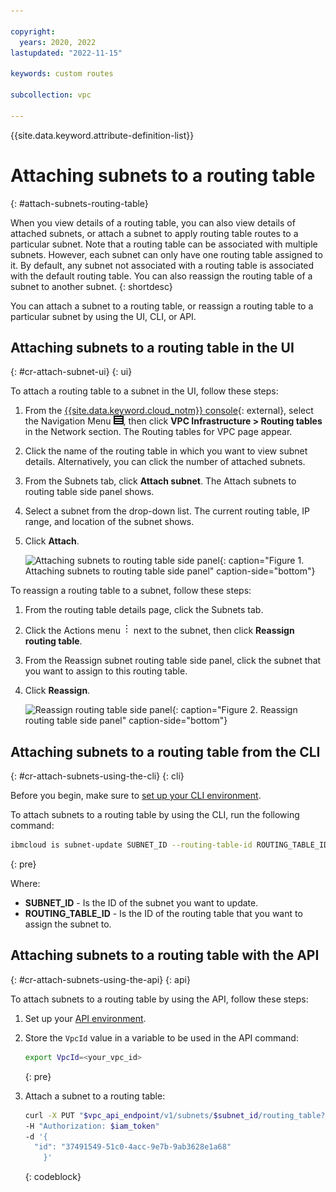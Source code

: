 ```yaml
---

copyright:
  years: 2020, 2022
lastupdated: "2022-11-15"

keywords: custom routes

subcollection: vpc

---
```


{{site.data.keyword.attribute-definition-list}}

# Attaching subnets to a routing table
{: #attach-subnets-routing-table}

When you view details of a routing table, you can also view details of attached subnets, or attach a subnet to apply routing table routes to a particular subnet. Note that a routing table can be associated with multiple subnets. However, each subnet can only have one routing table assigned to it.
By default, any subnet not associated with a routing table is associated with the default routing table. You can also reassign the routing table of a subnet to another subnet.
{: shortdesc}

You can attach a subnet to a routing table, or reassign a routing table to a particular subnet by using the UI, CLI, or API.

## Attaching subnets to a routing table in the UI
{: #cr-attach-subnet-ui}
{: ui}

To attach a routing table to a subnet in the UI, follow these steps:

1. From the [{{site.data.keyword.cloud_notm}} console](/login){: external}, select the Navigation Menu ![Navigation Menu](/images/menu_icon.png), then click **VPC Infrastructure > Routing tables** in the Network section. The Routing tables for VPC page appear.
1. Click the name of the routing table in which you want to view subnet details. Alternatively, you can click the number of attached subnets.  
1. From the Subnets tab, click **Attach subnet**. The Attach subnets to routing table side panel shows.
1. Select a subnet from the drop-down list. The current routing table, IP range, and location of the subnet shows.
1. Click **Attach**.   

   ![Attaching subnets to routing table side panel](/images/attach-subnet-routing-table.png "Attaching subnets to routing table side panel"){: caption="Figure 1. Attaching subnets to routing table side panel" caption-side="bottom"}

To reassign a routing table to a subnet, follow these steps:

1. From the routing table details page, click the Subnets tab.
1. Click the Actions menu ![Actions menu](images/overflow.png) next to the subnet, then click **Reassign routing table**.
1. From the Reassign subnet routing table side panel, click the subnet that you want to assign to this routing table.
1. Click **Reassign**.

   ![Reassign routing table side panel](/images/reassign-routing-table.png "Reassign routing table side panel"){: caption="Figure 2. Reassign routing table side panel" caption-side="bottom"}
   
## Attaching subnets to a routing table from the CLI
{: #cr-attach-subnets-using-the-cli}
{: cli}

Before you begin, make sure to [set up your CLI environment](/docs/vpc?topic=vpc-infrastructure-cli-plugin-vpc-reference).

To attach subnets to a routing table by using the CLI, run the following command:

```sh
ibmcloud is subnet-update SUBNET_ID --routing-table-id ROUTING_TABLE_ID
```
{: pre}

Where:
* **SUBNET_ID** - Is the ID of the subnet you want to update.  
* **ROUTING_TABLE_ID** - Is the ID of the routing table that you want to assign the subnet to. 


## Attaching subnets to a routing table with the API
{: #cr-attach-subnets-using-the-api}
{: api}

To attach subnets to a routing table by using the API, follow these steps:

1. Set up your [API environment](/docs/vpc?topic=vpc-set-up-environment#api-prerequisites-setup).
1. Store the `VpcId` value in a variable to be used in the API command:

    ```sh
    export VpcId=<your_vpc_id>
    ```
    {: pre}

1. Attach a subnet to a routing table:

    ```sh
    curl -X PUT "$vpc_api_endpoint/v1/subnets/$subnet_id/routing_table?version=$api_version&generation=2"
    -H "Authorization: $iam_token"
    -d '{
      "id": "37491549-51c0-4acc-9e7b-9ab3628e1a68"
        }'
    ```
    {: codeblock}
